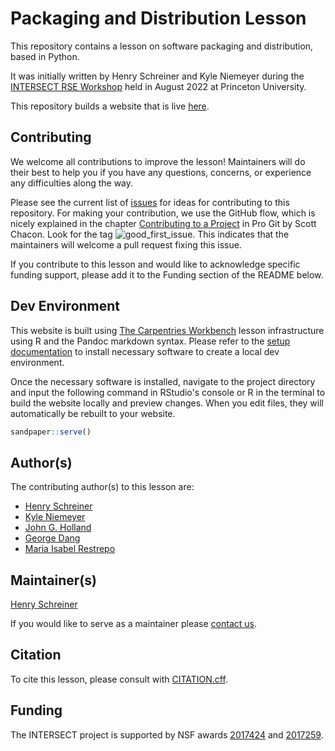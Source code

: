 # Packaging and Distribution Lesson

This repository contains a lesson on software packaging and distribution, based in Python.

It was initially written by Henry Schreiner and Kyle Niemeyer during the [INTERSECT RSE Workshop](https://intersect-training.org/workshop22/) held in August 2022 at Princeton University.

This repository builds a website that is live [here](https://intersect-training.org/packaging/).

## Contributing

We welcome all contributions to improve the lesson! Maintainers will do their best to help you if you have any
questions, concerns, or experience any difficulties along the way.

Please see the current list of [issues](https://github.com/INTERSECT-training/packaging/issues)
for ideas for contributing to this repository.
For making your contribution, we use the GitHub flow, which is
nicely explained in the chapter [Contributing to a Project](http://git-scm.com/book/en/v2/GitHub-Contributing-to-a-Project) in Pro Git
by Scott Chacon.
Look for the tag ![good_first_issue](https://img.shields.io/badge/-good%20first%20issue-gold.svg).
This indicates that the maintainers will welcome a pull request fixing this issue.

If you contribute to this lesson and would like to acknowledge specific funding support, please add it to the Funding section of the README below.

## Dev Environment

This website is built using [The Carpentries Workbench](https://carpentries.github.io/workbench/)
lesson infrastructure using R and the Pandoc markdown syntax. Please refer to
the [setup documentation](https://carpentries.github.io/sandpaper-docs/index.html)
to install necessary software to create a local dev environment.

Once the necessary software is installed, navigate to the project directory and
input the following command in RStudio's console or R in the terminal to build
the website locally and preview changes. When you edit files, they will
automatically be rebuilt to your website.

```r
sandpaper::serve()
```

## Author(s)

The contributing author(s) to this lesson are:

- [Henry Schreiner](https://github.com/henryiii)
- [Kyle Niemeyer](https://github.com/kyleniemeyer)
- [John G. Holland](https://github.com/hollandjg)
- [George Dang](https://github.com/gtdang)
- [Maria Isabel Restrepo](https://github.com/mirestrepo)

## Maintainer(s)

[Henry Schreiner](https://github.com/henryiii)

If you would like to serve as a maintainer please [contact us](https://intersect-training.org/contact/).

## Citation

To cite this lesson, please consult with [CITATION.cff](CITATION.cff).

## Funding

The INTERSECT project is supported by NSF awards [2017424](https://www.nsf.gov/awardsearch/showAward?AWD_ID=2017424) and [2017259](https://www.nsf.gov/awardsearch/showAward?AWD_ID=2017259).
